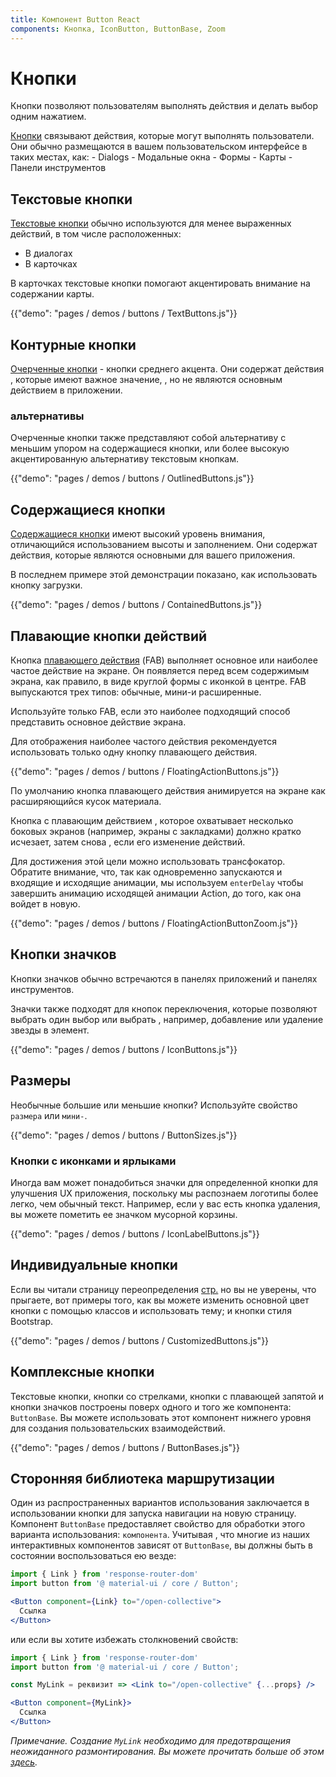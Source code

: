 ```yaml
---
title: Компонент Button React
components: Кнопка, IconButton, ButtonBase, Zoom
---
```

# Кнопки

<p class="description">Кнопки позволяют пользователям выполнять действия и делать выбор одним нажатием.</p>

[Кнопки](https://material.io/design/components/buttons.html) связывают действия, которые могут выполнять пользователи. Они обычно размещаются в вашем пользовательском интерфейсе в таких местах, как: - Dialogs - Модальные окна - Формы - Карты - Панели инструментов

## Текстовые кнопки

[Текстовые кнопки](https://material.io/design/components/buttons.html#text-button) обычно используются для менее выраженных действий, в том числе расположенных:

- В диалогах
- В карточках

В карточках текстовые кнопки помогают акцентировать внимание на содержании карты.

{{"demo": "pages / demos / buttons / TextButtons.js"}}

## Контурные кнопки

[Очерченные кнопки](https://material.io/design/components/buttons.html#outlined-button) - кнопки среднего акцента. Они содержат действия , которые имеют важное значение, , но не являются основным действием в приложении.

### альтернативы

Очерченные кнопки также представляют собой альтернативу с меньшим упором на содержащиеся кнопки, или более высокую акцентированную альтернативу текстовым кнопкам.

{{"demo": "pages / demos / buttons / OutlinedButtons.js"}}

## Содержащиеся кнопки

[Содержащиеся кнопки](https://material.io/design/components/buttons.html#contained-button) имеют высокий уровень внимания, отличающийся использованием высоты и заполнением. Они содержат действия, которые являются основными для вашего приложения.

В последнем примере этой демонстрации показано, как использовать кнопку загрузки.

{{"demo": "pages / demos / buttons / ContainedButtons.js"}}

## Плавающие кнопки действий

Кнопка [плавающего действия](https://material.io/design/components/buttons-floating-action-button.html) (FAB) выполняет основное или наиболее частое действие на экране. Он появляется перед всем содержимым экрана, как правило, в виде круглой формы с иконкой в ​​центре. FAB выпускаются трех типов: обычные, мини-и расширенные.

Используйте только FAB, если это наиболее подходящий способ представить основное действие экрана.

Для отображения наиболее частого действия рекомендуется использовать только одну кнопку плавающего действия.

{{"demo": "pages / demos / buttons / FloatingActionButtons.js"}}

По умолчанию кнопка плавающего действия анимируется на экране как расширяющийся кусок материала.

Кнопка с плавающим действием , которое охватывает несколько боковых экранов (например, экраны с закладками) должно кратко исчезает, затем снова , если его изменение действий.

Для достижения этой цели можно использовать трансфокатор. Обратите внимание, что, так как одновременно запускаются и входящие и исходящие анимации, мы используем `enterDelay` чтобы завершить анимацию исходящей анимации Action, до того, как она войдет в новую.

{{"demo": "pages / demos / buttons / FloatingActionButtonZoom.js"}}

## Кнопки значков

Кнопки значков обычно встречаются в панелях приложений и панелях инструментов.

Значки также подходят для кнопок переключения, которые позволяют выбрать один выбор или выбрать , например, добавление или удаление звезды в элемент.

{{"demo": "pages / demos / buttons / IconButtons.js"}}

## Размеры

Необычные большие или меньшие кнопки? Используйте свойство `размера` или `мини-`.

{{"demo": "pages / demos / buttons / ButtonSizes.js"}}

### Кнопки с иконками и ярлыками

Иногда вам может понадобиться значки для определенной кнопки для улучшения UX приложения, поскольку мы распознаем логотипы более легко, чем обычный текст. Например, если у вас есть кнопка удаления, вы можете пометить ее значком мусорной корзины.

{{"demo": "pages / demos / buttons / IconLabelButtons.js"}}

## Индивидуальные кнопки

Если вы читали страницу переопределения [стр.](/customization/overrides/) но вы не уверены, что прыгаете, вот примеры того, как вы можете изменить основной цвет кнопки с помощью классов и использовать тему; и кнопки стиля Bootstrap.

{{"demo": "pages / demos / buttons / CustomizedButtons.js"}}

## Комплексные кнопки

Текстовые кнопки, кнопки со стрелками, кнопки с плавающей запятой и кнопки значков построены поверх одного и того же компонента: `ButtonBase`. Вы можете использовать этот компонент нижнего уровня для создания пользовательских взаимодействий.

{{"demo": "pages / demos / buttons / ButtonBases.js"}}

## Сторонняя библиотека маршрутизации

Один из распространенных вариантов использования заключается в использовании кнопки для запуска навигации на новую страницу. Компонент `ButtonBase` предоставляет свойство для обработки этого варианта использования: `компонента`. Учитывая , что многие из наших интерактивных компонентов зависят от `ButtonBase`, вы должны быть в состоянии воспользоваться ею везде:

```jsx
import { Link } from 'response-router-dom'
import button from '@ material-ui / core / Button';

<Button component={Link} to="/open-collective">
  Ссылка
</Button>
```

или если вы хотите избежать столкновений свойств:

```jsx
import { Link } from 'response-router-dom'
import button from '@ material-ui / core / Button';

const MyLink = реквизит => <Link to="/open-collective" {...props} />

<Button component={MyLink}>
  Ссылка
</Button>
```

*Примечание. Создание `MyLink` необходимо для предотвращения неожиданного размонтирования. Вы можете прочитать больше об этом [здесь](/guides/composition/#component-property).*